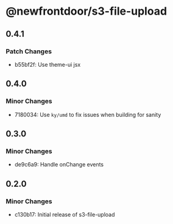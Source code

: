 # @newfrontdoor/s3-file-upload

## 0.4.1

### Patch Changes

- b55bf2f: Use theme-ui jsx

## 0.4.0

### Minor Changes

- 7180034: Use `ky/umd` to fix issues when building for sanity

## 0.3.0

### Minor Changes

- de9c6a9: Handle onChange events

## 0.2.0

### Minor Changes

- c130b17: Initial release of s3-file-upload
